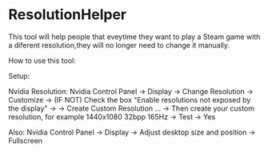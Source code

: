 # ResolutionHelper

This tool will help people that eveytime they want to play a Steam game with a diferent resolution,they will no longer need to change it manually.

How to use this tool:

Setup:

Nvidia Resolution:
Nvidia Control Panel -> Display -> Change Resolution -> Customize -> (IF NOT) Check the box "Enable resolutions not exposed by the display" ->
-> Create Custom Resolution ... -> Then create your custom resolution, for example 1440x1080 32bpp 165Hz -> Test -> Yes

Also:
Nvidia Control Panel -> Display -> Adjust desktop size and position -> Fullscreen 

